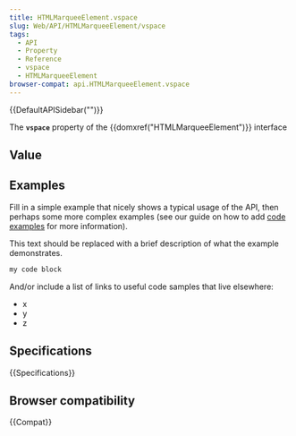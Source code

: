 ```yaml
---
title: HTMLMarqueeElement.vspace
slug: Web/API/HTMLMarqueeElement/vspace
tags:
  - API
  - Property
  - Reference
  - vspace
  - HTMLMarqueeElement
browser-compat: api.HTMLMarqueeElement.vspace
---
```

{{DefaultAPISidebar("")}}

The **`vspace`** property of the {{domxref("HTMLMarqueeElement")}} interface 

## Value



## Examples

Fill in a simple example that nicely shows a typical usage of the API, then perhaps some more complex examples (see our guide on how to add [code examples](/en-US/docs/MDN/Contribute/Structures/Code_examples) for more information).

This text should be replaced with a brief description of what the example demonstrates.

```js
my code block
```

And/or include a list of links to useful code samples that live elsewhere:

*   x
*   y
*   z

## Specifications

{{Specifications}}

## Browser compatibility

{{Compat}}


